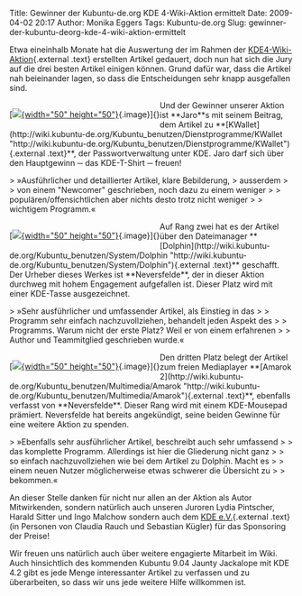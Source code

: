 Title: Gewinner der Kubuntu-de.org KDE 4-Wiki-Aktion ermittelt
Date: 2009-04-02 20:17
Author: Monika Eggers
Tags: Kubuntu-de.org
Slug: gewinner-der-kubuntu-deorg-kde-4-wiki-aktion-ermittelt

Etwa eineinhalb Monate hat die Auswertung der im Rahmen der
[KDE4-Wiki-Aktion](http://www.kubuntu-de.org/nachrichten/kubuntu/kubuntu-de-org/kubuntu-de-org-wiki-aktion-zu-kde-4-beendet "http://www.kubuntu-de.org/nachrichten/kubuntu/kubuntu-de-org/kubuntu-de-org-wiki-aktion-zu-kde-4-beendet"){.external
.text} erstellten Artikel gedauert, doch nun hat sich die Jury auf die
drei besten Artikel einigen können. Grund dafür war, dass die Artikel
nah beieinander lagen, so dass die Entscheidungen sehr knapp ausgefallen
sind.

</p>
<div style="float: left">

[[![](http://wiki.kubuntu-de.org/images/thumb/Kwalletmanager.png/50px-Kwalletmanager.png){width="50"
height="50"}](/Bild:Kwalletmanager.png "Kwalletmanager.png"){.image}]{}

</div>

</p>
Und der Gewinner unserer Aktion ist **Jaro**s mit seinem Beitrag, dem
Artikel zu
**[KWallet](http://wiki.kubuntu-de.org/Kubuntu_benutzen/Dienstprogramme/KWallet "http://wiki.kubuntu-de.org/Kubuntu_benutzen/Dienstprogramme/KWallet"){.external
.text}**, der Passwortverwaltung unter KDE. Jaro darf sich über den
Hauptgewinn ─ das KDE-T-Shirt ─ freuen!

</p>
<!--break--><!--break-->

  

</p>
> »Ausführlicher und detaillierter Artikel, klare Bebilderung,
> ausserdem  
>
> von einem "Newcomer" geschrieben, noch dazu zu einem weniger  
>
> populären/offensichtlichen aber nichts desto trotz nicht weniger  
>
> wichtigem Programm.«

</p>
  

</p>
<div style="float: left">

[[![](http://wiki.kubuntu-de.org/images/thumb/Dolphin_Symbol.png/50px-Dolphin_Symbol.png){width="50"
height="50"}](/Bild:Dolphin_Symbol.png "Dolphin Symbol.png"){.image}]{}

</div>

</p>
Auf Rang zwei hat es der Artikel über den Dateimanager
**[Dolphin](http://wiki.kubuntu-de.org/Kubuntu_benutzen/System/Dolphin "http://wiki.kubuntu-de.org/Kubuntu_benutzen/System/Dolphin"){.external
.text}** geschafft. Der Urheber dieses Werkes ist **Neversfelde**, der
in dieser Aktion durchweg mit hohem Engagement aufgefallen ist. Dieser
Platz wird mit einer KDE-Tasse ausgezeichnet.

</p>
  

</p>
> »Sehr ausführlicher und umfassender Artikel, als Einstieg in das  
>
> Programm sehr einfach nachzuvollziehen, behandelt jeden Aspekt des  
>
> Programms. Warum nicht der erste Platz? Weil er von einem erfahrenen  
>
> Author und Teammitglied geschrieben wurde.«

</p>
  

</p>
<div style="float: left">

[[![](http://wiki.kubuntu-de.org/images/thumb/Amarok-Symbol.png/50px-Amarok-Symbol.png){width="50"
height="50"}](/Bild:Amarok-Symbol.png "Amarok-Symbol.png"){.image}]{}

</div>

</p>
Den dritten Platz belegt der Artikel zum freien Mediaplayer **[Amarok
2](http://wiki.kubuntu-de.org/Kubuntu_benutzen/Multimedia/Amarok "http://wiki.kubuntu-de.org/Kubuntu_benutzen/Multimedia/Amarok"){.external
.text}**, ebenfalls verfasst von **Neversfelde**. Dieser Rang wird mit
einem KDE-Mousepad prämiert. Neversfelde hat bereits angekündigt, seine
beiden Gewinne für eine weitere Aktion zu spenden.

</p>
  

</p>
> »Ebenfalls sehr ausführlicher Artikel, beschreibt auch sehr umfassend  
>
> das komplette Programm. Allerdings ist hier die Gliederung nicht ganz  
>
> so einfach nachzuvollziehen wie bei dem Artikel zu Dolphin. Macht es  
>
> einem neuen Nutzer möglicherweise etwas schwerer die Übersicht zu  
>
> bekommen.«

</p>
  
  

An dieser Stelle danken für nicht nur allen an der Aktion als Autor
Mitwirkenden, sondern natürlich auch unseren Juroren Lydia Pintscher,
Harald Sitter und Ingo Malchow sondern auch dem [KDE
e.V.](http://ev.kde.org/ "http://ev.kde.org/"){.external .text} (in
Personen von Claudia Rauch und Sebastian Kügler) für das Sponsoring der
Preise!

</p>
Wir freuen uns natürlich auch über weitere engagierte Mitarbeit im Wiki.
Auch hinsichtlich des kommenden Kubuntu 9.04 Jaunty Jackalope mit KDE
4.2 gibt es jede Menge interessanter Artikel zu verfassen und zu
überarbeiten, so dass wir uns jede weitere Hilfe willkommen ist.

</p>


